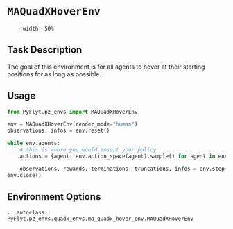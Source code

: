 # `MAQuadXHoverEnv`

```{figure} https://raw.githubusercontent.com/jjshoots/PyFlyt/master/readme_assets/quadx_hover.gif
    :width: 50%
```

## Task Description

The goal of this environment is for all agents to hover at their starting positions for as long as possible.

## Usage

```python
from PyFlyt.pz_envs import MAQuadXHoverEnv

env = MAQuadXHoverEnv(render_mode="human")
observations, infos = env.reset()

while env.agents:
    # this is where you would insert your policy
    actions = {agent: env.action_space(agent).sample() for agent in env.agents}

    observations, rewards, terminations, truncations, infos = env.step(actions)
env.close()
```

## Environment Options

```{eval-rst}
.. autoclass:: PyFlyt.pz_envs.quadx_envs.ma_quadx_hover_env.MAQuadXHoverEnv
```
